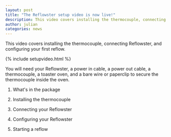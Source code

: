 ```yaml
---
layout: post
title: "The Reflowster setup video is now live!"
description: This video covers installing the thermocouple, connecting Reflowster, and configuring your first reflow.
author: julian
categories: news
---
```


This video covers installing the thermocouple, connecting Reflowster, and configuring your first reflow.

{% include setupvideo.html %}

<!--more-->

You will need your Reflowster, a power in cable, a power out cable, a thermocouple, a toaster oven, and a bare wire or paperclip to secure the thermocouple inside the oven.

1. What's in the package

2. Installing the thermocouple

3. Connecting your Reflowster

4. Configuring your Reflowster

5. Starting a reflow